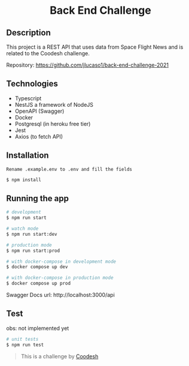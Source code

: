 <h1 align="center" >Back End Challenge</h1>

## Description

This project is a REST API that uses data from Space Flight News and is related to the Coodesh challenge.

Repository: https://github.com/jlucaso1/back-end-challenge-2021

## Technologies

- Typescript
- NestJS a framework of NodeJS
- OpenAPI (Swagger)
- Docker
- Postgresql (in heroku free tier)
- Jest
- Axios (to fetch API)

## Installation

```
Rename .example.env to .env and fill the fields
```
```bash
$ npm install
```

## Running the app

```bash
# development
$ npm run start

# watch mode
$ npm run start:dev

# production mode
$ npm run start:prod

# with docker-compose in development mode
$ docker compose up dev

# with docker-compose in production mode
$ docker compose up prod
```

Swagger Docs url: http://localhost:3000/api

## Test
obs: not implemented yet
```bash
# unit tests
$ npm run test
```

>  This is a challenge by [Coodesh](https://coodesh.com/)

